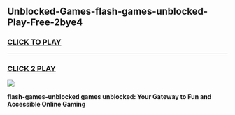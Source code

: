 
## Unblocked-Games-flash-games-unblocked-Play-Free-2bye4
<h3>
<a href="https://premium76.site?title=flash-games-unblocked&ref=10A">CLICK TO PLAY</a></h3>
<hr>

<h3>
<a href="https://premium76.site?title=flash-games-unblocked&ref=10A">CLICK 2 PLAY</a>
  
</h3>

<a href="https://premium76.site?title=flash-games-unblocked&ref=10A"><img src="https://clearcache.store/games.png"></a>


**flash-games-unblocked games unblocked: Your Gateway to Fun and Accessible Online Gaming**
